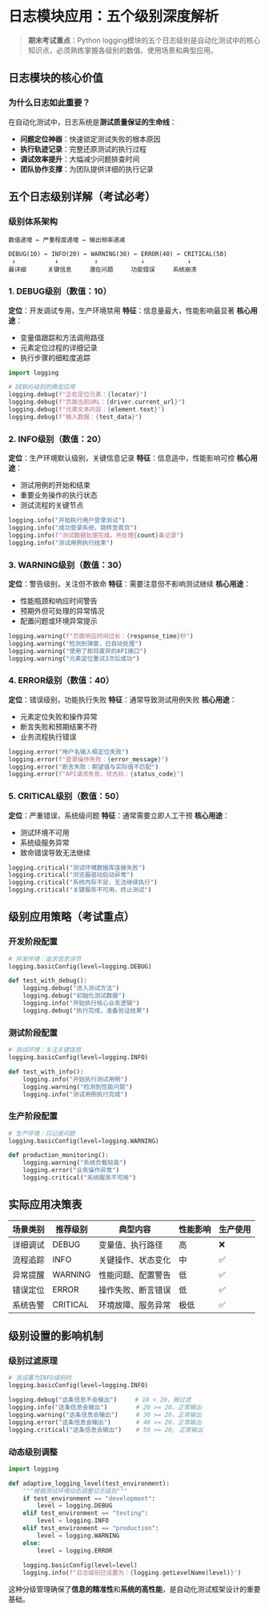 # 日志模块应用：五个级别深度解析

> **期末考试重点**：Python logging模块的五个日志级别是自动化测试中的核心知识点，必须熟练掌握各级别的数值、使用场景和典型应用。

## 日志模块的核心价值

### 为什么日志如此重要？
在自动化测试中，日志系统是**测试质量保证的生命线**：
- **问题定位神器**：快速锁定测试失败的根本原因
- **执行轨迹记录**：完整还原测试的执行过程 
- **调试效率提升**：大幅减少问题排查时间
- **团队协作支撑**：为团队提供详细的执行记录

## 五个日志级别详解（考试必考）

### 级别体系架构
```
数值递增 ← 严重程度递增 ← 输出频率递减

DEBUG(10) ← INFO(20) ← WARNING(30) ← ERROR(40) ← CRITICAL(50)
 ↓           ↓          ↓            ↓            ↓
最详细      关键信息     潜在问题     功能错误     系统崩溃
```

### 1. DEBUG级别（数值：10）
**定位**：开发调试专用，生产环境禁用
**特征**：信息量最大，性能影响最显著
**核心用途**：
- 变量值跟踪和方法调用路径
- 元素定位过程的详细记录
- 执行步骤的细粒度追踪

```python
import logging

# DEBUG级别的典型应用
logging.debug(f"正在定位元素：{locator}")
logging.debug(f"页面当前URL：{driver.current_url}")
logging.debug(f"元素文本内容：{element.text}")
logging.debug(f"输入数据：{test_data}")
```

### 2. INFO级别（数值：20）
**定位**：生产环境默认级别，关键信息记录
**特征**：信息适中，性能影响可控
**核心用途**：
- 测试用例的开始和结束
- 重要业务操作的执行状态
- 测试流程的关键节点

```python
logging.info("开始执行用户登录测试")
logging.info("成功登录系统，跳转至首页")
logging.info(f"测试数据处理完成，共处理{count}条记录")
logging.info("测试用例执行结束")
```

### 3. WARNING级别（数值：30）
**定位**：警告级别，关注但不致命
**特征**：需要注意但不影响测试继续
**核心用途**：
- 性能瓶颈和响应时间警告
- 预期外但可处理的异常情况
- 配置问题或环境异常提示

```python
logging.warning(f"页面响应时间过长：{response_time}秒")
logging.warning("检测到弹窗，已自动处理")
logging.warning("使用了即将废弃的API接口")
logging.warning("元素定位重试3次后成功")
```

### 4. ERROR级别（数值：40）
**定位**：错误级别，功能执行失败
**特征**：通常导致测试用例失败
**核心用途**：
- 元素定位失败和操作异常
- 断言失败和预期结果不符
- 业务流程执行错误

```python
logging.error("用户名输入框定位失败")
logging.error(f"登录操作失败：{error_message}")
logging.error("断言失败：期望值与实际值不匹配")
logging.error(f"API请求失败，状态码：{status_code}")
```

### 5. CRITICAL级别（数值：50）
**定位**：严重错误，系统级问题
**特征**：通常需要立即人工干预
**核心用途**：
- 测试环境不可用
- 系统级服务异常
- 致命错误导致无法继续

```python
logging.critical("测试环境数据库连接失败")
logging.critical("浏览器驱动启动异常")
logging.critical("系统内存不足，无法继续执行")
logging.critical("关键服务不可用，终止测试")
```

## 级别应用策略（考试重点）

### 开发阶段配置
```python
# 开发环境：追求信息详尽
logging.basicConfig(level=logging.DEBUG)

def test_with_debug():
    logging.debug("进入测试方法")
    logging.debug("初始化测试数据")
    logging.info("开始执行核心业务逻辑")
    logging.debug("执行完成，准备验证结果")
```

### 测试阶段配置
```python
# 测试环境：关注关键信息
logging.basicConfig(level=logging.INFO)

def test_with_info():
    logging.info("开始执行测试用例")
    logging.warning("检测到性能问题")
    logging.info("测试用例执行完成")
```

### 生产阶段配置
```python
# 生产环境：只记录问题
logging.basicConfig(level=logging.WARNING)

def production_monitoring():
    logging.warning("系统负载较高")
    logging.error("业务操作异常")
    logging.critical("系统服务不可用")
```

## 实际应用决策表

| 场景类别 | 推荐级别 | 典型内容 | 性能影响 | 生产使用 |
|---------|----------|----------|----------|----------|
| 详细调试 | DEBUG | 变量值、执行路径 | 高 | ❌ |
| 流程追踪 | INFO | 关键操作、状态变化 | 中 | ✅ |
| 异常提醒 | WARNING | 性能问题、配置警告 | 低 | ✅ |
| 错误定位 | ERROR | 操作失败、断言错误 | 低 | ✅ |
| 系统告警 | CRITICAL | 环境故障、服务异常 | 极低 | ✅ |

## 级别设置的影响机制

### 级别过滤原理
```python
# 当设置为INFO级别时
logging.basicConfig(level=logging.INFO)

logging.debug("这条信息不会输出")     # 10 < 20，被过滤
logging.info("这条信息会输出")        # 20 >= 20，正常输出  
logging.warning("这条信息会输出")     # 30 >= 20，正常输出
logging.error("这条信息会输出")       # 40 >= 20，正常输出
logging.critical("这条信息会输出")    # 50 >= 20, 正常输出
```

### 动态级别调整
```python
import logging

def adaptive_logging_level(test_environment):
    """根据测试环境动态调整日志级别"""
    if test_environment == "development":
        level = logging.DEBUG
    elif test_environment == "testing":
        level = logging.INFO  
    elif test_environment == "production":
        level = logging.WARNING
    else:
        level = logging.ERROR
    
    logging.basicConfig(level=level)
    logging.info(f"日志级别已设置为：{logging.getLevelName(level)}")
```

这种分级管理确保了**信息的精准性**和**系统的高性能**，是自动化测试框架设计的重要基础。 